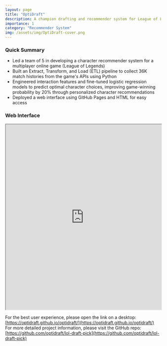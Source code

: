 ```yaml
---
layout: page
title: "OptiDraft"
description: A champion drafting and recommender system for League of Legends
importance: 1
category: "Recommender System"
img: /assets/img/OptiDraft-cover.png
---
```


### Quick Summary

- Led a team of 5 in developing a character recommender system for a multiplayer online game (League of Legends)
- Built an Extract, Transform, and Load (ETL) pipeline to collect 36K match histories from the game's APIs using Python
- Engineered interaction features and fine-tuned logistic regression models to predict optimal character choices, improving game-winning probability by 20% through personalized character recommendations
- Deployed a web interface using GitHub Pages and HTML for easy access

### Web Interface

<iframe src="https://optidraft.github.io/optidraft/" width="100%" height="600px">
  <p>Your browser does not support iframes. You can <a href="https://optidraft.github.io/optidraft/">click the link here</a>.</p>
</iframe>

<script>
  function reloadIframe() {
      var iframe = document.getElementById('pdfViewer');
      iframe.src = iframe.src;
  }

  function checkIframeLoaded() {
      var iframe = document.getElementById('pdfViewer');
      var iframeDoc = iframe.contentDocument || iframe.contentWindow.document;

      if (iframeDoc.readyState == 'complete') {
          if (iframeDoc.body.innerHTML.length == 0) {
              console.log("Iframe failed to load, attempting reload...");
              reloadIframe();
          } else {
              console.log("Iframe loaded successfully");
          }
      } else {
          console.log("Iframe still loading...");
          setTimeout(checkIframeLoaded, 1000);
      }
  }

  window.onload = checkIframeLoaded;
</script>

For the best user experience, please open the link on a desktop: [https://optidraft.github.io/optidraft/](https://optidraft.github.io/optidraft/)  
For more detailed project information, please visit the GitHub repo: [https://github.com/optidraft/lol-draft-pick](https://github.com/optidraft/lol-draft-pick)

